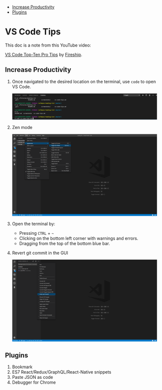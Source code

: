 <!-- TOC depthFrom:2 -->

- [Increase Productivity](#increase-productivity)
- [Plugins](#plugins)

<!-- /TOC -->

# VS Code Tips

This doc is a note from this YouTube video:

[VS Code Top-Ten Pro Tips](https://www.youtube.com/watch?v=u21W_tfPVrY) by [Fireship](https://www.youtube.com/channel/UCsBjURrPoezykLs9EqgamOA).

## Increase Productivity

1. Once navigated to the desired location on the terminal, use `code` to open VS Code.

   ![code](screenshots/code.PNG)

1. Zen mode

   ![zen-mode](screenshots/zen-mode.PNG)

1. Open the terminal by:
   - Pressing `CTRL` + `~`
   - Clicking on the bottom left corner with warnings and errors.
   - Dragging from the top of the bottom blue bar.
1. Revert git commit in the GUI

   ![undo](screenshots/undo.PNG)

## Plugins

1. Bookmark
1. ES7 React/Redux/GraphQL/React-Native snippets
1. Paste JSON as code
1. Debugger for Chrome
